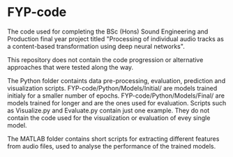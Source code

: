 # FYP-code

The code used for completing the BSc (Hons) Sound Engineering and Production final year project titled "Processing of individual audio tracks as a content-based transformation using deep neural networks".

This repository does not contain the code progression or alternative approaches that were tested along the way.

The Python folder containts data pre-processing, evaluation, prediction and visualization scripts. FYP-code/Python/Models/Initial/ are models trained initialy for a smaller number of epochs. FYP-code/Python/Models/Final/ are models trained for longer and are the ones used for evaluation.
Scripts such as Visualize.py and Evaluate.py contain just one example. They do not contain the code used for the visualization or evaluation of evey single model.

The MATLAB folder contains short scripts for extracting different features from audio files, used to analyse the performance of the trained models.


